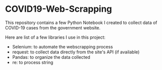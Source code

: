 # COVID19-Web-Scrapping

This repository contains a few Python Notebook I created to collect data of COVID-19 cases from the government website.

Here are list of a few libraries I use in this project:
* Selenium: to automate the webscrapping process
* request: to collect data directly from the site's API (if available)
* Pandas: to organize the data collected
* re: to process string
